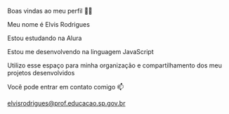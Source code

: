 Boas vindas ao meu perfil 💙💙

Meu nome é Elvis Rodrigues 

Estou estudando na Alura

Estou me desenvolvendo na linguagem JavaScript

Utilizo esse espaço para minha organização e compartilhamento dos meu projetos desenvolvidos

Você pode entrar em contato comigo 📫

elvisrodrigues@prof.educacao.sp.gov.br
